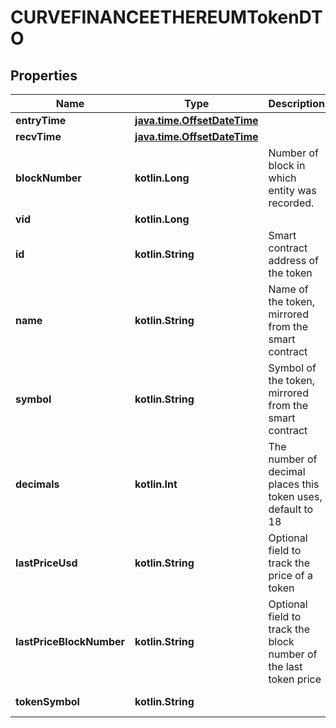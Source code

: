 
# CURVEFINANCEETHEREUMTokenDTO

## Properties
Name | Type | Description | Notes
------------ | ------------- | ------------- | -------------
**entryTime** | [**java.time.OffsetDateTime**](java.time.OffsetDateTime.md) |  |  [optional]
**recvTime** | [**java.time.OffsetDateTime**](java.time.OffsetDateTime.md) |  |  [optional]
**blockNumber** | **kotlin.Long** | Number of block in which entity was recorded. |  [optional]
**vid** | **kotlin.Long** |  |  [optional]
**id** | **kotlin.String** | Smart contract address of the token |  [optional]
**name** | **kotlin.String** | Name of the token, mirrored from the smart contract |  [optional]
**symbol** | **kotlin.String** | Symbol of the token, mirrored from the smart contract |  [optional]
**decimals** | **kotlin.Int** | The number of decimal places this token uses, default to 18 |  [optional]
**lastPriceUsd** | **kotlin.String** | Optional field to track the price of a token |  [optional]
**lastPriceBlockNumber** | **kotlin.String** | Optional field to track the block number of the last token price  |  [optional]
**tokenSymbol** | **kotlin.String** |  |  [optional] [readonly]



